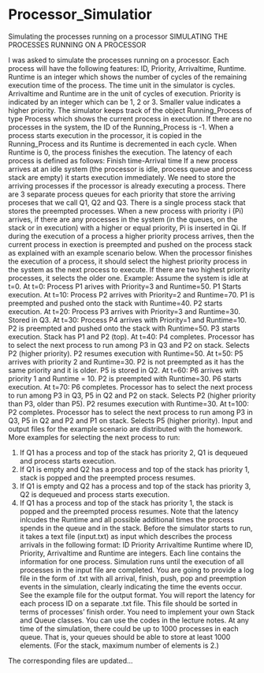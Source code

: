 # Processor_Simulatior
 Simulating the processes running on a processor
                 SIMULATING THE PROCESSES RUNNING ON A PROCESSOR

I was asked to simulate the processes running on a processor. Each process will have the following
features: ID, Priority, Arrivaltime, Runtime. Runtime is an integer which shows the number of cycles
of the remaining execution time of the process.
The time unit in the simulator is cycles. Arrivaltime and Runtime are in the unit of cycles of execution.
Priority is indicated by an integer which can be 1, 2 or 3. Smaller value indicates a higher priority.
The simulator keeps track of the object Running_Process of type Process which shows the current
process in execution. If there are no processes in the system, the ID of the Running_Process is -1.
When a process starts execution in the processor, it is copied in the Running_Process and its Runtime
is decremented in each cycle. When Runtime is 0, the process finishes the execution. The latency of
each process is defined as follows: Finish time-Arrival time
If a new process arrives at an idle system (the processor is idle, process queue and process stack are
empty) it starts execution immediately.
We need to store the arriving processes if the processor is already executing a process. There are 3
separate process queues for each priority that store the arriving proceses that we call Q1, Q2 and Q3.
There is a single process stack that stores the preempted processes.
When a new process with priority i (Pi) arrives, if there are any processes in the system (in the
queues, on the stack or in execution) with a higher or equal priority, Pi is inserted in Qi.
If during the execution of a process a higher priority process arrives, then the current process in
exection is preempted and pushed on the process stack as explained with an example scenario
below.
When the processor finishes the execution of a process, it should select the highest priority process
in the system as the next process to execute. If there are two highest priority processes, it selects the
older one.
Example: Assume the system is idle at t=0.
At t=0: Process P1 arives with Priority=3 and Runtime=50. P1 Starts execution.
At t=10: Process P2 arrives with Priority=2 and Runtime=70. P1 is preempted and pushed onto the
stack with Runtime=40. P2 starts execution.
At t=20: Process P3 arrives with Priority=3 and Runtime=30. Stored in Q3.
At t=30: Process P4 arrives with Priority=1 and Runtime=10. P2 is preempted and pushed onto the
stack with Runtime=50. P3 starts execution. Stack has P1 and P2 (top).
At t=40: P4 completes. Processor has to select the next process to run among P3 in Q3 and P2 on
stack. Selects P2 (higher priority). P2 resumes execution with Runtime=50.
At t=50: P5 arrives with priority 2 and Runtime=30. P2 is not preempted as it has the same priority
and it is older. P5 is stored in Q2.
At t=60: P6 arrives with priority 1 and Runtime = 10. P2 is preempted with Runtime=30. P6 starts
execution.
At t=70: P6 completes. Processor has to select the next process to run among P3 in Q3, P5 in Q2 and
P2 on stack. Selects P2 (higher priority than P3, older than P5). P2 resumes execution with
Runtime=30.
At t=100: P2 completes. Processor has to select the next process to run among P3 in Q3, P5 in Q2 and
P2 and P1 on stack. Selects P5 (higher priority).
Input and output files for the example scenario are distributed with the homework. More examples
for selecting the next process to run:
1) If Q1 has a process and top of the stack has priority 2, Q1 is dequeued and process starts
execution.
2) If Q1 is empty and Q2 has a process and top of the stack has priority 1, stack is popped and
the preempted process resumes.
3) If Q1 is empty and Q2 has a process and top of the stack has priority 3, Q2 is dequeued and
process starts execution.
4) If Q1 has a process and top of the stack has priority 1, the stack is popped and the preempted
process resumes.
Note that the latency inlcudes the Runtime and all possible additional times the process spends in
the queue and in the stack.
Before the simulator starts to run, it takes a text file (input.txt) as input which describes the process
arrivals in the following format:
ID Priority Arrivaltime Runtime
where ID, Priority, Arrivaltime and Runtime are integers. Each line contains the information for one
process. Simulation runs until the execution of all processes in the input file are completed.
You are going to provide a log file in the form of .txt with all arrival, finish, push, pop and preemption
events in the simulation, clearly indicating the time the events occur. See the example file for the
output format.
You will report the latency for each process ID on a separate .txt file. This file should be sorted in
terms of processes’ finish order.
You need to implement your own Stack and Queue classes. You can use the codes in the lecture
notes. At any time of the simulation, there could be up to 1000 processes in each queue. That is, your
queues should be able to store at least 1000 elements. (For the stack, maximum number of elements
is 2.)

The corresponding files are updated...
